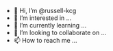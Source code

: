 - 👋 Hi, I’m @russell-kcg
- 👀 I’m interested in ...
- 🌱 I’m currently learning ...
- 💞️ I’m looking to collaborate on ...
- 📫 How to reach me ...

<!---
russell-kcg/russell-kcg is a ✨ special ✨ repository because its `README.md` (this file) appears on your GitHub profile.
You can click the Preview link to take a look at your changes.
--->

